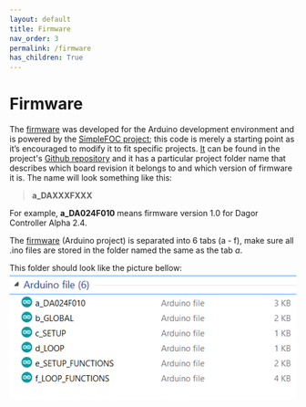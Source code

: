 ```yaml
---
layout: default
title: Firmware
nav_order: 3
permalink: /firmware
has_children: True
---
```


# Firmware

The [firmware](https://github.com/byDagor/Dagor-Brushless-Controller/tree/master/Firmware) was developed for the Arduino development environment and is powered by the [SimpleFOC project](simplefoc.com); this code is merely a starting point as it’s encouraged to modify it to fit specific projects. [It](https://github.com/byDagor/Dagor-Brushless-Controller/tree/master/Firmware) can be found in the project's [Github repository](https://github.com/byDagor/Dagor-Brushless-Controller/tree/master/Firmware) and it has a particular project folder name that describes which board revision it belongs to and which version of firmware it is. The name will look something like this:

>**a_DAXXXFXXX**

For example, **a_DA024F010** means firmware version 1.0 for Dagor Controller Alpha 2.4.

The [firmware](https://github.com/byDagor/Dagor-Brushless-Controller/tree/master/Firmware) (Arduino project) is separated into 6 tabs (a - f), make sure all .ino files are stored in the folder named the same as the tab *a*.

This folder should look like the picture bellow:
![firmware_folder](Images/firmware_folder.PNG)
